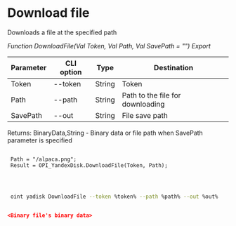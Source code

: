 ﻿---
sidebar_position: 7
---

# Download file
 Downloads a file at the specified path


*Function DownloadFile(Val Token, Val Path, Val SavePath = "") Export*

 | Parameter | CLI option | Type | Destination |
 |-|-|-|-|
 | Token | --token | String | Token |
 | Path | --path | String | Path to the file for downloading |
 | SavePath | --out | String | File save path |

 
 Returns: BinaryData,String - Binary data or file path when SavePath parameter is specified

```bsl title="Code example"
	
 Path = "/alpaca.png";
 Result = OPI_YandexDisk.DownloadFile(Token, Path);
 
	
```

```sh title="CLI command example"
 
 oint yadisk DownloadFile --token %token% --path %path% --out %out%


```


```json title="Result"

<Binary file's binary data>

```
